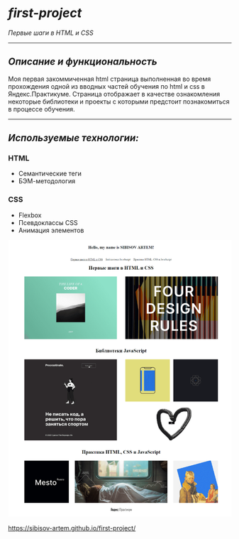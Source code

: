 # ***first-project***
*Первые шаги в HTML и CSS*

---
## *Описание и функциональность*

Моя первая закоммиченная html страница выполненная во время прохождения одной из вводных частей обучения по html и css в Яндекс.Практикуме.
Страница отображает в качестве ознакомления некоторые библиотеки и проекты с которыми предстоит познакомиться в процессе обучения.

---
## ***Используемые технологии:***
### HTML
* Семантические теги
* БЭМ-методология
### СSS
* Flexbox
* Псевдоклассы CSS
* Анимация элементов

![Desktop screenshot](./screenshot/screenshot.png)

https://sibisov-artem.github.io/first-project/
